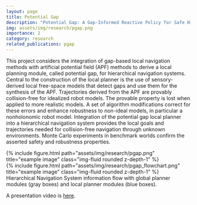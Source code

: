 ```yaml
---
layout: page
title: Potential Gap
description: "Potential Gap: A Gap-Informed Reactive Policy for Safe Hierarchical Navigation"
img: assets/img/research/pgap.png
importance: 2
category: research
related_publications: pgap
---
```


This project considers the integration of gap-based local navigation methods with artificial potential field (APF) methods to derive a local planning module, called potential gap, for hierarchical navigation systems. Central to the construction of the local planner is the use of sensory-derived local free-space models that detect gaps and use them for the synthesis of the APF. Trajectories derived from the APF are provably collision-free for idealized robot models. The provable property is lost when applied to more realistic models. A set of algorithm modifications correct for these errors and enhance robustness to non-ideal models, in particular a nonholonomic robot model. Integration of the potential gap local planner into a hierarchical navigation system provides the local goals and trajectories needed for collision-free navigation through unknown environments. Monte Carlo experiments in benchmark worlds confirm the asserted safety and robustness properties.

<div class="row">
    <div class="col-sm mt-3 mt-md-0">
        {% include figure.html path="assets/img/research/pgap.png" title="example image" class="img-fluid rounded z-depth-1" %}
    </div>
    <div class="col-sm mt-3 mt-md-0">
        {% include figure.html path="assets/img/research/pgap_flowchart.png" title="example image" class="img-fluid rounded z-depth-1" %}
    </div>
</div>
<div class="caption">
    Hierarchical Navigation System information flow with global planner modules (gray boxes) and local planner modules (blue boxes).
</div>

A presentation video is <a href="https://www.youtube.com/watch?v=OyAR_DvAh_I&list=PPSV">here</a>.
